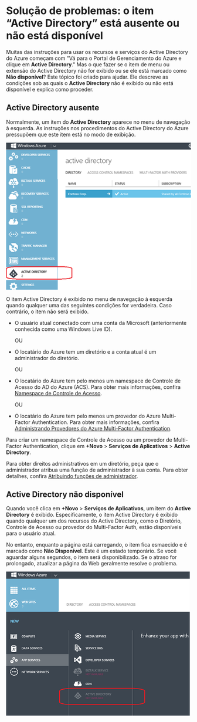 <properties
   pageTitle="Solução de problemas: o item “Active Directory” está ausente ou não está disponível | Microsoft Azure"
	description="O que fazer quando o item de menu do Active Directory não aparece no Portal de Gerenciamento do Azure."
	services="active-directory"
	documentationCenter="na"
	authors="msmbaldwin"
	manager="mbaldwin"
	editor=""/>

<tags
   ms.service="active-directory"
	ms.devlang="na"
	ms.topic="article"
	ms.tgt_pltfrm="na"
	ms.workload="identity"
	ms.date="08/24/2015"
	ms.author="mbaldwin"/>

# Solução de problemas: o item “Active Directory” está ausente ou não está disponível

Muitas das instruções para usar os recursos e serviços do Active Directory do Azure começam com "Vá para o Portal de Gerenciamento do Azure e clique em **Active Directory**." Mas o que fazer se o item de menu ou extensão do Active Directory não for exibido ou se ele está marcado como **Não disponível**? Este tópico foi criado para ajudar. Ele descreve as condições sob as quais o **Active Directory** não é exibido ou não está disponível e explica como proceder.

## Active Directory ausente

Normalmente, um item do **Active Directory** aparece no menu de navegação à esquerda. As instruções nos procedimentos do Active Directory do Azure pressupõem que este item está no modo de exibição.

![Captura de tela: Active Directory no Azure](./media/active-directory-troubleshooting/typical-view.png)

O item Active Directory é exibido no menu de navegação à esquerda quando qualquer uma das seguintes condições for verdadeira. Caso contrário, o item não será exibido.

* O usuário atual conectado com uma conta da Microsoft (anteriormente conhecida como uma Windows Live ID).

    OU

* O locatário do Azure tem um diretório e a conta atual é um administrador do diretório.

    OU

* O locatário do Azure tem pelo menos um namespace de Controle de Acesso do AD do Azure (ACS). Para obter mais informações, confira [Namespace de Controle de Acesso](https://msdn.microsoft.com/library/azure/gg185908.aspx).

    OU

* O locatário do Azure tem pelo menos um provedor do Azure Multi-Factor Authentication. Para obter mais informações, confira [Administrando Provedores do Azure Multi-Factor Authentication](multi-factor-authentication-get-started-cloud.md/creating-an-azure-multi-factor-auth-provider).

Para criar um namespace de Controle de Acesso ou um provedor de Multi-Factor Authentication, clique em **+Novo** > **Serviços de Aplicativos** > **Active Directory**.

Para obter direitos administrativos em um diretório, peça que o administrador atribua uma função de administrador à sua conta. Para obter detalhes, confira [Atribuindo funções de administrador](active-directory-assign-admin-roles.md).

## Active Directory não disponível

Quando você clica em **+Novo** > **Serviços de Aplicativos**, um item do **Active Directory** é exibido. Especificamente, o item Active Directory é exibido quando qualquer um dos recursos do Active Directory, como o Diretório, Controle de Acesso ou provedor do Multi-Factor Auth, estão disponíveis para o usuário atual.

No entanto, enquanto a página está carregando, o item fica esmaecido e é marcado como **Não Disponível**. Este é um estado temporário. Se você aguardar alguns segundos, o item será disponibilizado. Se o atraso for prolongado, atualizar a página da Web geralmente resolve o problema.

![Captura de tela: Active Directory não disponível](./media/active-directory-troubleshooting/not-available.png)

<!---HONumber=August15_HO9-->